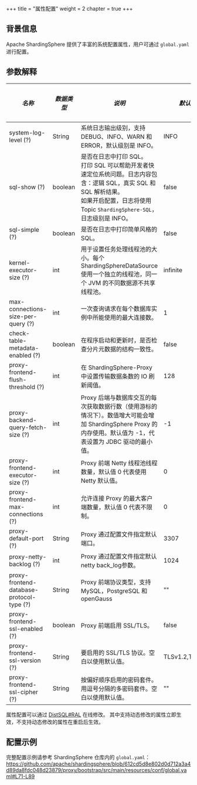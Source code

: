 +++
title = "属性配置"
weight = 2
chapter = true
+++

## 背景信息

Apache ShardingSphere 提供了丰富的系统配置属性，用户可通过 `global.yaml` 进行配置。

## 参数解释

| *名称*                                      | *数据类型*    | *说明*                                                                                                                                   | *默认值*           | *动态生效* |
|-------------------------------------------|-----------|----------------------------------------------------------------------------------------------------------------------------------------|-----------------|--------|
| system-log-level (?)                      | String    | 系统日志输出级别，支持 DEBUG、INFO、WARN 和 ERROR，默认级别是 INFO。                                                                                        | INFO            | 是      |
| sql-show (?)                              | boolean   | 是否在日志中打印 SQL。 <br /> 打印 SQL 可以帮助开发者快速定位系统问题。日志内容包含：逻辑 SQL，真实 SQL 和 SQL 解析结果。<br /> 如果开启配置，日志将使用 Topic `ShardingSphere-SQL`，日志级别是 INFO。 | false           | 是      |
| sql-simple (?)                            | boolean   | 是否在日志中打印简单风格的 SQL。                                                                                                                     | false           | 是      |
| kernel-executor-size (?)                  | int       | 用于设置任务处理线程池的大小。每个 ShardingSphereDataSource 使用一个独立的线程池，同一个 JVM 的不同数据源不共享线程池。                                                            | infinite        | 否      |
| max-connections-size-per-query (?)        | int       | 一次查询请求在每个数据库实例中所能使用的最大连接数。                                                                                                             | 1               | 是      |
| check-table-metadata-enabled (?)          | boolean   | 在程序启动和更新时，是否检查分片元数据的结构一致性。                                                                                                             | false           | 是      |
| proxy-frontend-flush-threshold (?)        | int       | 在 ShardingSphere-Proxy 中设置传输数据条数的 IO 刷新阈值。                                                                                             | 128             | 是      |
| proxy-backend-query-fetch-size (?)        | int       | Proxy 后端与数据库交互的每次获取数据行数（使用游标的情况下）。数值增大可能会增加 ShardingSphere Proxy 的内存使用。默认值为 -1，代表设置为 JDBC 驱动的最小值。                                      | -1              | 是      |
| proxy-frontend-executor-size (?)          | int       | Proxy 前端 Netty 线程池线程数量，默认值 0 代表使用 Netty 默认值。                                                                                           | 0               | 否      |
| proxy-frontend-max-connections (?)        | int       | 允许连接 Proxy 的最大客户端数量，默认值 0 代表不限制。                                                                                                       | 0               | 是      |
| proxy-default-port (?)                    | String    | Proxy 通过配置文件指定默认端口。                                                                                                                    | 3307            | 否      |
| proxy-netty-backlog (?)                   | int       | Proxy 通过配置文件指定默认netty back_log参数。                                                                                                      | 1024            | 否      |
| proxy-frontend-database-protocol-type (?) | String    | Proxy 前端协议类型，支持 MySQL，PostgreSQL 和 openGauss                                                                                           | \"\"            | 否      |
| proxy-frontend-ssl-enabled (?)            | boolean   | Proxy 前端启用 SSL/TLS。                                                                                                                    | false           | 否      |
| proxy-frontend-ssl-version (?)            | String    | 要启用的 SSL/TLS 协议。空白以使用默认值。                                                                                                              | TLSv1.2,TLSv1.3 | 否  |
| proxy-frontend-ssl-cipher (?)             | String    | 按偏好顺序启用的密码套件。用逗号分隔的多密码套件。空白以使用默认值。                                                                                                     | \"\"            | 否  |

属性配置可以通过 [DistSQL#RAL](/cn/user-manual/shardingsphere-proxy/distsql/syntax/ral/) 在线修改。
其中支持动态修改的属性立即生效，不支持动态修改的属性在重启后生效。

## 配置示例

完整配置示例请参考 ShardingSphere 仓库内的 `global.yaml`：<https://github.com/apache/shardingsphere/blob/612cd5d8e802d0d712a3a4d89da8fdc048d23879/proxy/bootstrap/src/main/resources/conf/global.yaml#L71-L89>
